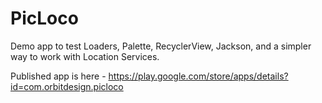 # PicLoco
Demo app to test Loaders, Palette, RecyclerView, Jackson, and a simpler way to work with Location Services.

Published app is here - https://play.google.com/store/apps/details?id=com.orbitdesign.picloco
